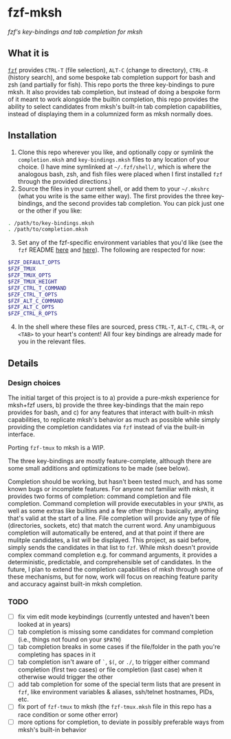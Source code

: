 # fzf-mksh
*fzf's key-bindings and tab completion for mksh*

## What it is

[`fzf`](https://github.com/junegunn/fzf) provides `CTRL-T` (file selection), `ALT-C` (change to directory), `CTRL-R` (history search), and some bespoke tab completion support for bash and zsh (and partially for fish). This repo ports the three key-bindings to pure mksh. It also provides tab completion, but instead of doing a bespoke form of it meant to work alongside the builtin completion, this repo provides the ability to select candidates from mksh's built-in tab completion capabilities, instead of displaying them in a columnized form as mksh normally does.

## Installation

1. Clone this repo wherever you like, and optionally copy or symlink the `completion.mksh` and `key-bindings.mksh` files to any location of your choice. (I have mine symlinked at `~/.fzf/shell/`, which is where the analogous bash, zsh, and fish files were placed when I first installed `fzf` through the provided directions.)
2. Source the files in your current shell, or add them to your `~/.mkshrc` (what you write is the same either way). The first provides the three key-bindings, and the second provides tab completion. You can pick just one or the other if you like:
```sh
. /path/to/key-bindings.mksh
. /path/to/completion.mksh
```

 
3. Set any of the fzf-specific environment variables that you'd like (see the `fzf` README [here](https://github.com/junegunn/fzf#environment-variables) and [here](https://github.com/junegunn/fzf#key-bindings-for-command-line)). The following are respected for now:
```sh
$FZF_DEFAULT_OPTS
$FZF_TMUX
$FZF_TMUX_OPTS
$FZF_TMUX_HEIGHT
$FZF_CTRL_T_COMMAND
$FZF_CTRL_T_OPTS
$FZF_ALT_C_COMMAND
$FZF_ALT_C_OPTS
$FZF_CTRL_R_OPTS
```
4. In the shell where these files are sourced, press `CTRL-T`, `ALT-C`, `CTRL-R`, or `<TAB>` to your heart's content! All four key bindings are already made for you in the relevant files.

## Details

### Design choices
The initial target of this project is to a) provide a pure-mksh experience for mksh+fzf users, b) provide the three key-bindings that the main repo provides for bash, and c) for any features that interact with built-in mksh capabilities, to replicate mksh's behavior as much as possible while simply providing the completion candidates via `fzf` instead of via the built-in interface.

Porting `fzf-tmux` to mksh is a WIP.

The three key-bindings are mostly feature-complete, although there are some small additions and optimizations to be made (see below).

Completion should be working, but hasn't been tested much, and has some known bugs or incomplete features. For anyone not familiar with mksh, it provides two forms of completion: command completion and file completion. Command completion will provide executables in your `$PATH`, as well as some extras like builtins and a few other things: basically, anything that's valid at the start of a line. File completion will provide any type of file (directories, sockets, etc) that match the current word. Any unambiguous completion will automatically be entered, and at that point if there are mulitple candidates, a list will be displayed. This project, as said before, simply sends the candidates in that list to `fzf`. While mksh doesn't provide complex command completion e.g. for command arguments, it provides a deterministic, predictable, and comprehensible set of candidates. In the future, I plan to extend the completion capabilities of mksh through some of these mechanisms, but for now, work will focus on reaching feature parity and accuracy against built-in mksh completion.

### TODO
- [ ] fix vim edit mode keybindings (currently untested and haven't been looked at in years)
- [ ] tab completion is missing some candidates for command completion (i.e., things not found on your `$PATH`)
- [ ] tab completion breaks in some cases if the file/folder in the path you're completing has spaces in it
- [ ] tab completion isn't aware of `` ` ``, `$(`, or `./`, to trigger either command completion (first two cases) or file completion (last case) when it otherwise would trigger the other
- [ ] add tab completion for some of the special term lists that are present in `fzf`, like environment variables & aliases, ssh/telnet hostnames, PIDs, etc.
- [ ] fix port of `fzf-tmux` to mksh (the `fzf-tmux.mksh` file in this repo has a race condition or some other error)
- [ ] more options for completion, to deviate in possibly preferable ways from mksh's built-in behavior
